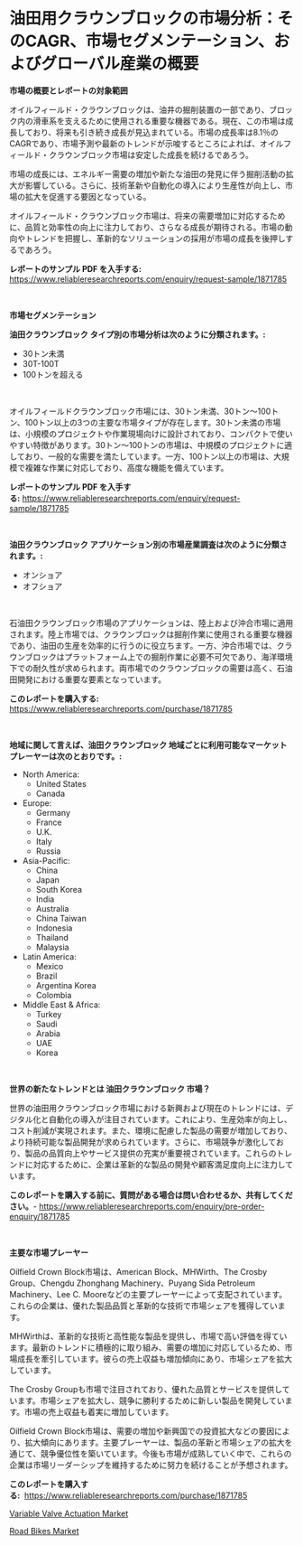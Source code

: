 <p><h1>油田用クラウンブロックの市場分析：そのCAGR、市場セグメンテーション、およびグローバル産業の概要</h1></p><p><strong>市場の概要とレポートの対象範囲</strong></p>
<p><p>オイルフィールド・クラウンブロックは、油井の掘削装置の一部であり、ブロック内の滑車系を支えるために使用される重要な機器である。現在、この市場は成長しており、将来も引き続き成長が見込まれている。市場の成長率は8.1％のCAGRであり、市場予測や最新のトレンドが示唆するところによれば、オイルフィールド・クラウンブロック市場は安定した成長を続けるであろう。</p><p>市場の成長には、エネルギー需要の増加や新たな油田の発見に伴う掘削活動の拡大が影響している。さらに、技術革新や自動化の導入により生産性が向上し、市場の拡大を促進する要因となっている。</p><p>オイルフィールド・クラウンブロック市場は、将来の需要増加に対応するために、品質と効率性の向上に注力しており、さらなる成長が期待される。市場の動向やトレンドを把握し、革新的なソリューションの採用が市場の成長を後押しするであろう。</p></p>
<p><strong>レポートのサンプル PDF を入手する:</strong> <a href="https://www.reliableresearchreports.com/enquiry/request-sample/1871785">https://www.reliableresearchreports.com/enquiry/request-sample/1871785</a></p>
<p>&nbsp;</p>
<p><strong>市場セグメンテーション</strong></p>
<p><strong>油田クラウンブロック タイプ別の市場分析は次のように分類されます。:</strong></p>
<p><ul><li>30トン未満</li><li>30T-100T</li><li>100トンを超える</li></ul></p>
<p>&nbsp;</p>
<p><p>オイルフィールドクラウンブロック市場には、30トン未満、30トン〜100トン、100トン以上の3つの主要な市場タイプが存在します。30トン未満の市場は、小規模のプロジェクトや作業現場向けに設計されており、コンパクトで使いやすい特徴があります。30トン〜100トンの市場は、中規模のプロジェクトに適しており、一般的な需要を満たしています。一方、100トン以上の市場は、大規模で複雑な作業に対応しており、高度な機能を備えています。</p></p>
<p><strong>レポートのサンプル PDF を入手する:</strong>&nbsp;<a href="https://www.reliableresearchreports.com/enquiry/request-sample/1871785">https://www.reliableresearchreports.com/enquiry/request-sample/1871785</a></p>
<p>&nbsp;</p>
<p><strong> 油田クラウンブロック アプリケーション別の市場産業調査は次のように分類されます。:</strong></p>
<p><ul><li>オンショア</li><li>オフショア</li></ul></p>
<p>&nbsp;</p>
<p><p>石油田クラウンブロック市場のアプリケーションは、陸上および沖合市場に適用されます。陸上市場では、クラウンブロックは掘削作業に使用される重要な機器であり、油田の生産を効率的に行うのに役立ちます。一方、沖合市場では、クラウンブロックはプラットフォーム上での掘削作業に必要不可欠であり、海洋環境下での耐久性が求められます。両市場でのクラウンブロックの需要は高く、石油田開発における重要な要素となっています。</p></p>
<p><strong>このレポートを購入する:</strong>&nbsp; <a href="https://www.reliableresearchreports.com/purchase/1871785">https://www.reliableresearchreports.com/purchase/1871785</a></p>
<p>&nbsp;</p>
<p><strong>地域に関して言えば、油田クラウンブロック 地域ごとに利用可能なマーケットプレーヤーは次のとおりです。:</strong></p>
<p><ul>
    <li>
        North America:
        <ul>
            <li>United States</li>
            <li>Canada</li>
        </ul>
    </li>
    <li>
        Europe:
        <ul>
            <li>Germany</li>
            <li>France</li>
            <li>U.K.</li>
            <li>Italy</li>
            <li>Russia</li>
        </ul>
    </li>
    <li>
        Asia-Pacific:
        <ul>
            <li>China</li>
            <li>Japan</li>
            <li>South Korea</li>
            <li>India</li>
            <li>Australia</li>
            <li>China Taiwan</li>
            <li>Indonesia</li>
            <li>Thailand</li>
            <li>Malaysia</li>
        </ul>
    </li>
    <li>
        Latin America:
        <ul>
            <li>Mexico</li>
            <li>Brazil</li>
            <li>Argentina Korea</li>
            <li>Colombia</li>
        </ul>
    </li>
    <li>
        Middle East & Africa:
        <ul>
            <li>Turkey</li>
            <li>Saudi</li>
            <li>Arabia</li>
            <li>UAE</li>
            <li>Korea</li>
        </ul>
    </li>
    </ul></p>
<p>&nbsp;</p>
<p><strong>世界の新たなトレンドとは 油田クラウンブロック 市場？</strong></p>
<p><p>世界の油田用クラウンブロック市場における新興および現在のトレンドには、デジタル化と自動化の導入が注目されています。これにより、生産効率が向上し、コスト削減が実現されます。また、環境に配慮した製品の需要が増加しており、より持続可能な製品開発が求められています。さらに、市場競争が激化しており、製品の品質向上やサービス提供の充実が重要視されています。これらのトレンドに対応するために、企業は革新的な製品の開発や顧客満足度向上に注力しています。</p></p>
<p><strong>このレポートを購入する前に、質問がある場合は問い合わせるか、共有してください。</strong>- <a href="https://www.reliableresearchreports.com/enquiry/pre-order-enquiry/1871785">https://www.reliableresearchreports.com/enquiry/pre-order-enquiry/1871785</a></p>
<p>&nbsp;</p>
<p><strong>主要な市場プレーヤー</strong></p>
<p><p>Oilfield Crown Block市場は、American Block、MHWirth、The Crosby Group、Chengdu Zhonghang Machinery、Puyang Sida Petroleum Machinery、Lee C. Mooreなどの主要プレーヤーによって支配されています。これらの企業は、優れた製品品質と革新的な技術で市場シェアを獲得しています。</p><p>MHWirthは、革新的な技術と高性能な製品を提供し、市場で高い評価を得ています。最新のトレンドに積極的に取り組み、需要の増加に対応しているため、市場成長を牽引しています。彼らの売上収益も増加傾向にあり、市場シェアを拡大しています。</p><p>The Crosby Groupも市場で注目されており、優れた品質とサービスを提供しています。市場シェアを拡大し、競争に勝利するために新しい製品を開発しています。市場の売上収益も着実に増加しています。</p><p>Oilfield Crown Block市場は、需要の増加や新興国での投資拡大などの要因により、拡大傾向にあります。主要プレーヤーは、製品の革新と市場シェアの拡大を通じて、競争優位性を築いています。今後も市場が成熟していく中で、これらの企業は市場リーダーシップを維持するために努力を続けることが予想されます。</p></p>
<p><strong>このレポートを購入する:</strong>&nbsp;&nbsp;<a href="https://www.reliableresearchreports.com/purchase/1871785">https://www.reliableresearchreports.com/purchase/1871785</a></p>
<p><p><a href="https://crocus-run-b5a.notion.site/Variable-Valve-Actuation-Market-Size-Global-Industry-Overview-Market-Segmentation-and-Forecast-20-7ab8b147f58841cd834b3115bd12fd8f">Variable Valve Actuation Market</a></p><p><a href="https://metal-farmhouse-e95.notion.site/Road-Bikes-Market-with-the-goal-of-estimating-the-market-size-and-future-growth-potential-of-various-089e1e93fa1f42d5a7803f2534fbb042">Road Bikes Market</a></p></p>
